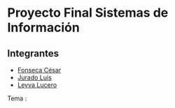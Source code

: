 Proyecto Final Sistemas de Información
===

## Integrantes
- [Fonseca César](https://github.com/cfonseca2) 
- [Jurado Luis](https://github.com/LuisJurado99/)
- [Leyva Lucero](https://github.com/LuceroCortes)


Tema :
